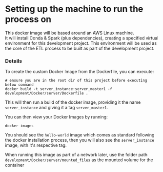 # Setting up the machine to run the process on 

This docker image will be based around an AWS Linux machine. <br>
It will install Conda & Spark (plus dependencies), creating a specified virtual environment for this development project. This environment will be used as the core of the ETL process to be built as part of the development project.

### Details 

To create the custom Docker Image from the Dockerfile, you can execute:

```
# ensure you are in the root dir of this project before executing below command 
docker build -t server_instance:server_master1 -f development/Docker/server/Dockerfile .
```

This will then run a build of the docker image, providing it the name `server_instance` and giving it a tag `server_master1`.

You can then view your Docker Images by running:

```
docker images
```

You should see the `hello-world` image which comes as standard following the docker installation process, then you will also see the `server_instance` image, with it's respective tag.

When running this image as part of a network later, use the folder path `development/Docker/server/mounted_files` as the mounted volume for the container